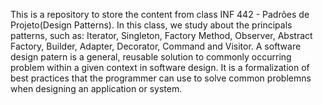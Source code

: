 This is a repository to store the content from class INF 442 - Padrões de Projeto(Design Patterns). In this class, we study about the principals patterns, such as: Iterator, Singleton, Factory Method, Observer, Abstract Factory, Builder, Adapter, Decorator, Command and Visitor.
A software design patern is a general, reusable solution to commonly occurring problem within a given context in software design. It is a formalization of best practices that the programmer can use to solve common problemns when designing an application or system.
